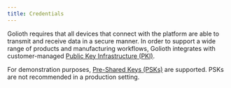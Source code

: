 ```yaml
---
title: Credentials
---
```


Golioth requires that all devices that connect with the platform are able to
transmit and receive data in a secure manner. In order to support a wide range
of products and manufacturing workflows, Golioth integrates with
customer-managed [Public Key Infrastructure
(PKI)](/connectivity/credentials/pki).

For demonstration purposes, [Pre-Shared Keys
(PSKs)](/connectivity/credentials/psk) are supported. PSKs are not recommended
in a production setting.
